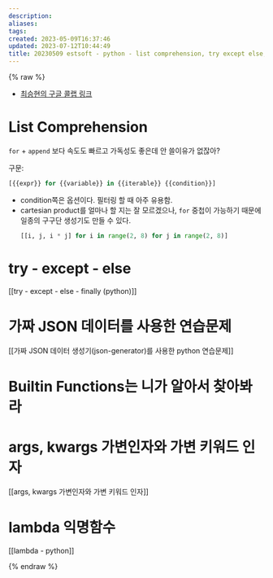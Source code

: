 ```yaml
---
description:
aliases: 
tags: 
created: 2023-05-09T16:37:46
updated: 2023-07-12T10:44:49
title: 20230509 estsoft - python - list comprehension, try except else, builtin functions, args and kwargs, lambda
---
```

{% raw %}

- [최승현의 구글 콜랩 링크](https://colab.research.google.com/drive/1gxoD01mjta80MkTOlrei1BHSUI0_k9-R#scrollTo=V6GhAqHXUW0h&line=9&uniqifier=1)

# List Comprehension

`for` + `append` 보다 속도도 빠르고 가독성도 좋은데 안 쓸이유가 없잖아?

구문:
```python
[{{expr}} for {{variable}} in {{iterable}} {{condition}}]
```

- condition쪽은 옵션이다. 필터링 할 때 아주 유용함.
- cartesian product를 얼마나 할 지는 잘 모르겠으나, `for` 중첩이 가능하기 때문에 일종의 구구단 생성기도 만들 수 있다.
	```python
	[[i, j, i * j] for i in range(2, 8) for j in range(2, 8)]
	```

# try - except - else

[[try - except - else - finally (python)]]

# 가짜 JSON 데이터를 사용한 연습문제 

[[가짜 JSON 데이터 생성기(json-generator)를 사용한 python 연습문제]]

# Builtin Functions는 니가 알아서 찾아봐라

# args, kwargs 가변인자와 가변 키워드 인자

[[args, kwargs 가변인자와 가변 키워드 인자]]
# lambda 익명함수

[[lambda - python]]

{% endraw %}